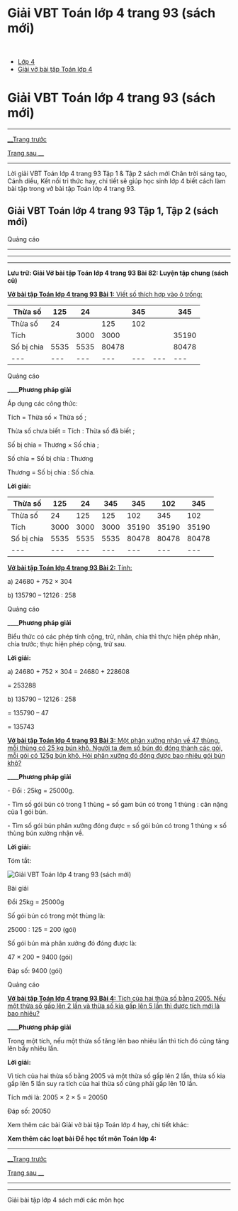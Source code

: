 # Giải VBT Toán lớp 4 trang 93 (sách mới)

﻿

  * [Lớp 4](https://vietjack.com/series/lop-4.jsp)
  * [Giải vở bài tập Toán lớp 4](https://vietjack.com/giai-vo-bai-tap-toan-4/index.jsp)



# Giải VBT Toán lớp 4 trang 93 (sách mới)

* * *

[__Trang trước](https://vietjack.com/giai-vo-bai-tap-toan-4/bai-81-luyen-tap.jsp)

[Trang sau __](https://vietjack.com/giai-vo-bai-tap-toan-4/bai-83-tu-kiem-tra.jsp)

* * *

Lời giải VBT Toán lớp 4 trang 93 Tập 1 & Tập 2 sách mới Chân trời sáng tạo, Cánh diều, Kết nối tri thức hay, chi tiết sẽ giúp học sinh lớp 4 biết cách làm bài tập trong vở bài tập Toán lớp 4 trang 93.

## Giải VBT Toán lớp 4 trang 93 Tập 1, Tập 2 (sách mới)

Quảng cáo

* * *

* * *

* * *

**Lưu trữ: Giải Vở bài tập Toán lớp 4 trang 93 Bài 82: Luyện tập chung (sách cũ)**

[**Vở bài tập Toán lớp 4 trang 93 Bài 1:** Viết số thích hợp vào ô trống: ](https://vietjack.com/giai-vo-bai-tap-toan-4/bai-1-trang-93-vbt-toan-4-tap-1.jsp)

Thừa số | 125 |  24|  |  345|  | 345   
---|---|---|---|---|---|---  
Thừa số | 24|  | 125 | 102 |  |   
Tích |  | 3000| 3000|  |  |  35190  
Số bị chia | 5535 |  5535| 80478 |  |  | 80478 |  |  Số chia|  45| 123 |  |  789| 102 |  |  | Thừa |  |  45| 123 |  |  789|  102|   
---|---|---|---|---|---|---|---  
  
Quảng cáo

____**Phương pháp giải**

Áp dụng các công thức:

Tích = Thừa số × Thừa số ; 

Thừa số chưa biết = Tích : Thừa số đã biết ;

Số bị chia = Thương × Số chia ;

Số chia = Số bị chia : Thương

Thương = Số bị chia : Số chia.

**Lời giải:**

Thừa số | 125 |  24|  345|  345|  102| 345   
---|---|---|---|---|---|---  
Thừa số | 24| 125 | 125 | 102 | 345 |  102  
Tích | 3000 | 3000| 3000| 35190 | 35190 |  35190  
Số bị chia | 5535 |  5535| 5535 |  80478|  80478| 80478 |  |  Số chia|  45| 123 | 45 |  789| 102 | 789 |  | Thừa | 123 |  45| 123 |  102|  789|  102|   
---|---|---|---|---|---|---|---  
  
[**Vở bài tập Toán lớp 4 trang 93 Bài 2:** Tính: ](https://vietjack.com/giai-vo-bai-tap-toan-4/bai-2-trang-93-vbt-toan-4-tap-1.jsp)

a) 24680 + 752 × 304

b) 135790 – 12126 : 258 

Quảng cáo

____**Phương pháp giải**

Biểu thức có các phép tính cộng, trừ, nhân, chia thì thực hiện phép nhân, chia trước; thực hiện phép cộng, trừ sau.

**Lời giải:**

a) 24680 + 752 × 304 = 24680 + 228608

= 253288

b) 135790 – 12126 : 258 

= 135790 – 47

= 135743

[**Vở bài tập Toán lớp 4 trang 93 Bài 3:** Một phân xưởng nhận về 47 thùng, mỗi thùng có 25 kg bún khô. Người ta đem số bún đó đóng thành các gói, mỗi gói có 125g bún khô. Hỏi phân xưởng đó đóng được bao nhiêu gói bún khô?](https://vietjack.com/giai-vo-bai-tap-toan-4/bai-3-trang-93-vbt-toan-4-tap-1.jsp)

____**Phương pháp giải**

\- Đổi : 25kg = 25000g.

\- Tìm số gói bún có trong 1 thùng = số gam bún có trong 1 thùng : cân nặng của 1 gói bún.

\- Tìm số gói bún phân xưởng đóng được = số gói bún có trong 1 thùng × số thùng bún xưởng nhận về.

**Lời giải:**

Tóm tắt:

![Giải VBT Toán lớp 4 trang 93 \(sách mới\)](https://vietjack.com/giai-vo-bai-tap-toan-4/images/bai-3-trang-93-vbt-toan-4-tap-1.PNG)

Bài giải

Đổi 25kg = 25000g

Số gói bún có trong một thùng là:

25000 : 125 = 200 (gói)

Số gói bún mà phân xưởng đó đóng được là:

47 × 200 = 9400 (gói)

Đáp số: 9400 (gói)

Quảng cáo

[**Vở bài tập Toán lớp 4 trang 93 Bài 4:** Tích của hai thừa số bằng 2005. Nếu một thừa số gấp lên 2 lần và thừa số kia gấp lên 5 lần thì được tích mới là bao nhiêu?](https://vietjack.com/giai-vo-bai-tap-toan-4/bai-4-trang-93-vbt-toan-4-tap-1.jsp)

____**Phương pháp giải**

Trong một tích, nếu một thừa số tăng lên bao nhiêu lần thì tích đó cũng tăng lên bấy nhiêu lần.

**Lời giải:**

Vì tích của hai thừa số bằng 2005 và một thừa số gấp lên 2 lần, thừa số kia gấp lên 5 lần suy ra tích của hai thừa số cũng phải gấp lên 10 lần.

Tích mới là: 2005 × 2 × 5 = 20050

Đáp số: 20050

Xem thêm các bài Giải vở bài tập Toán lớp 4 hay, chi tiết khác:

**Xem thêm các loạt bài Để học tốt môn Toán lớp 4:**

* * *

[__Trang trước](https://vietjack.com/giai-vo-bai-tap-toan-4/bai-81-luyen-tap.jsp)

[Trang sau __](https://vietjack.com/giai-vo-bai-tap-toan-4/bai-83-tu-kiem-tra.jsp)

* * *

* * *

Giải bài tập lớp 4 sách mới các môn học
